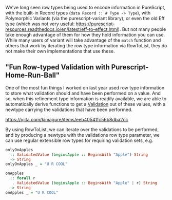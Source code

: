 We've long seen row types being used to encode information in PureScript, with the built-in Record types (`data Record :: # Type -> Type`), with Polymorphic Variants (via the purescript-variant library), or even the old Eff type (which was not very useful: <https://purescript-resources.readthedocs.io/en/latest/eff-to-effect.html>). But not many people take enough advantage of them for how they hold information you can use. While many users of variant will take advantage of the `match` function and others that work by iterating the row type information via RowToList, they do not make their own implementations that use these.

## "Fun Row-typed Validation with Purescript-Home-Run-Ball"

One of the most fun things I worked on last year used row type information to store what validation should and have been performed on a value. And so, when this refinement type information is readily available, we are able to automatically derive functions to get a [Validation](https://qiita.com/kimagure/items/f75befebdd37f6e8879f) out of these values, with a newtype carrying the validations that have been performed.

<https://qiita.com/kimagure/items/eeb40541fc56b8dba2cc>

By using RowToList, we can iterate over the validations to be performed, and by producing a newtype with the validations row type parameter, we can use regular extensible row types for requiring validation sets, e.g.

```hs
onlyOnApples
  :: ValidatedValue (beginsApple :: BeginsWith "Apple") String
  -> String
onlyOnApples _ = "U R COOL"

onApples
  :: forall r
   . ValidatedValue (beginsApple :: BeginsWith "Apple" | r) String
  -> String
onApples _ = "U R COOL"
```
